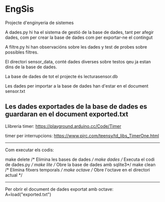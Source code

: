# EngSis
Projecte d'enginyeria de sistemes

A dades.py hi ha el sistema de gestió de la base de dades, tant per afegir dades, com per crear la base de dades com per exportar-ne el contingut

A filtre.py hi han observacións sobre les dades y test de probes sobre possibles filtres.

El directori sensor_data, conté dades diverses sobre testos qeu ja estan dins de la base de dades.

La base de dades de tot el projecte és lecturasensor.db

Les dades per importar a la base de dades han d'estar en el document sensor.txt

Les dades exportades de la base de dades es guardaran en el document exported.txt
-----------------------------------------------------
Llibreria timer:
https://playground.arduino.cc/Code/Timer

timer per interrupcions:
https://www.pjrc.com/teensy/td_libs_TimerOne.html

------------------------------------------------------

Com executar els codis:


make delete /* Elimina les bases de dades	*/
make dades  /* Executa el codi de dades.py	*/
make lite   /* Obre la base de dades amb sqlite3*/
make clean  /* Elimina fitxers temporals	*/
make octave /* Obre l'octave en el directori actual */

--------------
Per obrir el document de dades exportat amb octave:
A=load("exported.txt")